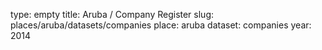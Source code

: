 type: empty
title: Aruba / Company Register
slug: places/aruba/datasets/companies
place: aruba
dataset: companies
year: 2014
